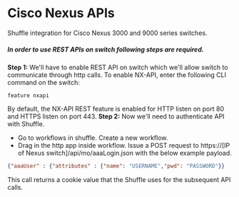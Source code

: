 # Cisco Nexus APIs
Shuffle integration for Cisco Nexus 3000 and 9000 series switches.
##### In order to use REST APIs on switch following steps are required. 
**Step 1:** We'll have to enable REST API on switch which we'll allow switch to communicate through http calls.
To enable NX-API, enter the following CLI command on the switch:
``` 
feature nxapi
```
By default, the NX-API REST feature is enabled for HTTP listen on port 80 and HTTPS listen on port 443.
**Step 2:** Now we'll need to authenticate API with Shuffle. 
- Go to workflows in shuffle. Create a new workflow.
- Drag in the http app inside workflow. Issue a POST request to https://[IP of Nexus switch]/api/mo/aaaLogin.json with the below example payload.
 ```json
{"aaaUser" : {"attributes" : {"name": "USERNAME","pwd": "PASSWORD"}}
```
This call returns a cookie value that the Shuffle uses for the subsequent API calls.
